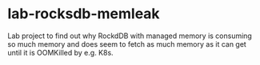 # lab-rocksdb-memleak

Lab project to find out why RockdDB with managed memory is consuming so much memory and does seem to fetch as much memory as it can get until it is OOMKilled by e.g. K8s.
